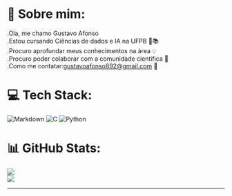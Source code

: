 # 💫 Sobre mim:
.Ola, me chamo Gustavo Afonso<br>.Estou cursando Ciências de dados e IA na UFPB 📙📚<br>.Procuro aprofundar meus conhecimentos na área 💡<br>.Procuro poder colaborar com a comunidade cientifica 🧪<br>.Como me contatar:gustavoafonso892@gmail.com 📩


# 💻 Tech Stack:
![Markdown](https://img.shields.io/badge/markdown-%23000000.svg?style=for-the-badge&logo=markdown&logoColor=white) ![C](https://img.shields.io/badge/c-%2300599C.svg?style=for-the-badge&logo=c&logoColor=white) ![Python](https://img.shields.io/badge/python-3670A0?style=for-the-badge&logo=python&logoColor=ffdd54)
# 📊 GitHub Stats:
![](https://github-readme-stats.vercel.app/api?username=Gusttavoafonso&theme=dark&hide_border=false&include_all_commits=true&count_private=false)<br/>
![](https://github-readme-streak-stats.herokuapp.com/?user=Gusttavoafonso&theme=dark&hide_border=false)<br/>


---


<!-- Proudly created with GPRM ( https://gprm.itsvg.in ) -->
